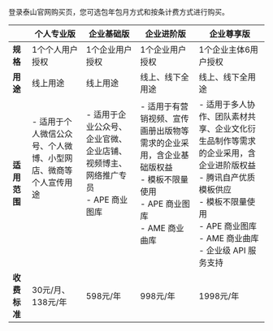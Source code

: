 
登录泰山官网购买页，您可选包年包月方式和按条计费方式进行购买。


|              | 个人专业版                                                   | 企业基础版                                                   | 企业进阶版                                                   | 企业尊享版                                                   |
| ------------ | ------------------------------------------------------------ | ------------------------------------------------------------ | ------------------------------------------------------------ | ------------------------------------------------------------ |
| **规格**     | 1个个人用户授权                                              | 1个企业用户授权                                              | 1个企业用户授权                                              | 1个企业主体6用户授权                                         |
| **用途**     | 线上用途                                                     | 线上用途                                                     | 线上、线下全用途                                             | 线上、线下全用途                                             |
| **适用范围** | - 适用于个人微信公众号、个人微博、小型网店、微商等个人宣传用途<br/><br/><br/><br/><br/><br/> | - 适用于企业公众号、企业官微、企业店铺、视频博主、网络推广专员<br>- APE 商业图库<br/><br/><br/><br/><br/> | - 适用于有营销视频、宣传画册出版物等需求的企业采用，含企业基础版权益<br>- 模板不限量使用<br/>- APE 商业图库<br/>- AME 商业曲库<br/><br/><br/> | - 适用于多人协作、团队素材共享、企业文化衍生品制作等需求的企业采用，含企业进阶版权益<br/>- 腾讯自产优质模板供应<br/>- 模板不限量使用<br/>- APE 商业图库<br/>- AME 商业曲库<br/>- 企业级 API 服务支持 |
| **收费标准** | 30元/月、138元/年                                            | 598元/年                                                     | 998元/年                                                     | 1998元/年                                                    |
